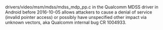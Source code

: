 drivers/video/msm/mdss/mdss_mdp_pp.c in the Qualcomm MDSS driver in Android before 2016-10-05 allows attackers to cause a denial of service (invalid pointer access) or possibly have unspecified other impact via unknown vectors, aka Qualcomm internal bug CR 1004933.